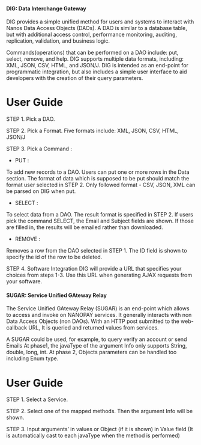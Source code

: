 #### DIG: Data Interchange Gateway



DIG provides a simple unified method for users and systems to interact with Nanos Data Access Objects (DAOs).
A DAO is similar to a database table,
but with additional access control, performance monitoring, auditing, replication, validation, and business logic.

Commands(operations) that can be performed on a DAO include:
put, select, remove, and help. DIG supports multiple data formats,
including: XML, JSON, CSV, HTML, and JSON/J. DIG is intended as an end-point for programmatic integration,
but also includes a simple user interface to aid developers with the creation of their query parameters.



# User Guide

STEP 1. Pick a DAO.

STEP 2. Pick a Format.
Five formats include: XML, JSON, CSV, HTML, JSON/J

STEP 3. Pick a Command :

* PUT :

To add new records to a DAO.
Users can put one or more rows in the Data section. The format of data which is supposed to be put should match the format user selected in STEP 2.
Only followed format -  CSV, JSON, XML can be parsed on DIG when put.

* SELECT :

To select data from a DAO.
The result format is specified in STEP 2. If users pick the command SELECT, the Email and Subject fields are shown. If those are filled in, the results will be emailed rather than downloaded.

* REMOVE :

Removes a row from the DAO selected in STEP 1.
The ID field is shown to specify the id of the row to be deleted.



STEP 4. Software Integration
DIG will provide a URL that specifies your choices from steps 1-3. Use this URL when generating AJAX requests from your software.





#### SUGAR: Service Unified GAteway Relay



The Service Unified GAteway Relay (SUGAR) is an end-point which allows to access and invoke on NANOPAY services.
It generally interacts with non Data Access Objects (non DAOs).
With an HTTP post submitted to the web-callback URL, It is queried and returned values from services.

A SUGAR could be used, for example, to query verify an account or send Emails
At phase1, the javaType of the argument Info only supports String, double, long, int.
At phase 2, Objects parameters can be handled too including Enum type.


# User Guide

STEP 1. Select a Service.

STEP 2. Select one of the mapped methods.
Then the argument Info will be shown.

STEP 3. Input arguments’ in values or Object (if it is shown) in Value field
(It is automatically cast to each javaType when the method is performed)

